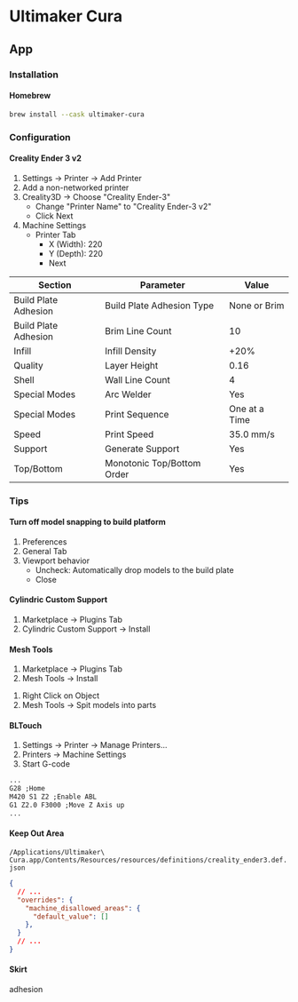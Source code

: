 # Ultimaker Cura

<!--
https://www.domestika.org/en/courses/833-introduction-to-3d-design-and-printing
https://www.udemy.com/course/impressao-3d-um-guia-passo-a-passo-2020/
https://www.udemy.com/course/3d-printing-through-to-painting/
https://www.udemy.com/course/3d-printing-101-the-ultimate-beginners-guide/
https://www.udemy.com/course/how-to-optimize-3d-prints/
https://linkedin.com/learning/additive-manufacturing-optimizing-3d-prints-2/getting-the-most-out-of-your-3d-printer
https://www.coursera.org/lecture/3d-print-hardware/04-02-04-cura-slicer-basics-WJiS5
-->

## App

### Installation

#### Homebrew

```sh
brew install --cask ultimaker-cura
```

### Configuration

#### Creality Ender 3 v2

1. Settings -> Printer -> Add Printer
2. Add a non-networked printer
3. Creality3D -> Choose "Creality Ender-3"
   - Change "Printer Name" to "Creality Ender-3 v2"
   - Click Next
4. Machine Settings
   - Printer Tab
     - X (Width): 220
     - Y (Depth): 220
     - Next

<!--
https://www.youtube.com/watch?v=F6BCra3vW_k&t=36s
https://www.youtube.com/watch?v=wbcB9LT40lE
https://www.youtube.com/watch?v=us8YqV-sJkw
https://www.youtube.com/watch?v=Xkr8YFtMgG4
https://www.youtube.com/watch?v=k-inUpjRVLA
https://www.youtube.com/watch?v=FdnV71HYIEw
https://www.youtube.com/watch?v=tvxugQmhrcc
https://www.youtube.com/watch?v=gSySGU-52Lo
https://www.youtube.com/watch?v=XadcyqoQmrw
-->

| Section | Parameter | Value |
| --- | --- | --- |
| Build Plate Adhesion | Build Plate Adhesion Type | None or Brim |
| Build Plate Adhesion | Brim Line Count | 10 |
| Infill | Infill Density | +20% |
| Quality | Layer Height | 0.16 |
| Shell | Wall Line Count | 4 |
| Special Modes | Arc Welder | Yes |
| Special Modes | Print Sequence | One at a Time |
| Speed | Print Speed | 35.0 mm/s |
| Support | Generate Support | Yes |
| Top/Bottom | Monotonic Top/Bottom Order | Yes |

### Tips

#### Turn off model snapping to build platform

1. Preferences
2. General Tab
3. Viewport behavior
   - Uncheck: Automatically drop models to the build plate
   - Close

#### Cylindric Custom Support

1. Marketplace -> Plugins Tab
2. Cylindric Custom Support -> Install
<!-- 3.  -->

#### Mesh Tools

1. Marketplace -> Plugins Tab
2. Mesh Tools -> Install
<!-- 3.  -->

1. Right Click on Object
2. Mesh Tools -> Spit models into parts

#### BLTouch

1. Settings -> Printer -> Manage Printers...
2. Printers -> Machine Settings
3. Start G-code

```txt
...
G28 ;Home
M420 S1 Z2 ;Enable ABL
G1 Z2.0 F3000 ;Move Z Axis up
...
```

#### Keep Out Area

`/Applications/Ultimaker\ Cura.app/Contents/Resources/resources/definitions/creality_ender3.def.json`

```json
{
  // ...
  "overrides": {
    "machine_disallowed_areas": {
      "default_value": []
    },
  }
  // ...
}
```

#### Skirt

adhesion

